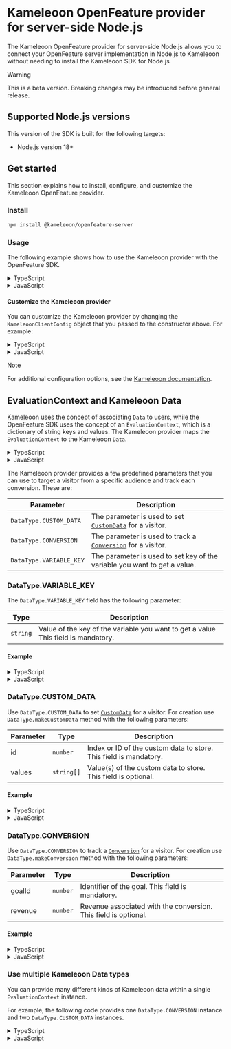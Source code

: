 # Kameleoon OpenFeature provider for server-side Node.js

The Kameleoon OpenFeature provider for server-side Node.js allows you to connect your OpenFeature server implementation in Node.js to Kameleoon without needing to install the Kameleoon SDK for Node.js
> [!WARNING]
> This is a beta version. Breaking changes may be introduced before general release.

## Supported Node.js versions

This version of the SDK is built for the following targets:

* Node.js version 18+

## Get started

This section explains how to install, configure, and customize the Kameleoon OpenFeature provider.

### Install

```bash
npm install @kameleoon/openfeature-server
```
### Usage

The following example shows how to use the Kameleoon provider with the OpenFeature SDK.

<details>
  <summary>TypeScript</summary>

```ts
let provider: KameleoonProvider;
const userId = "userId";
const featureKey = "featureKey";
const CLIENT_ID = 'clientId';
const CLIENT_SECRET = 'clientSecret';
const SITE_CODE = 'tndueuutdq';

try {
  provider = new KameleoonProvider({
    siteCode: SITE_CODE,
    credentials: { clientId: CLIENT_ID, clientSecret: CLIENT_SECRET },
  });
} catch (e) {
  throw new Error();
}

OpenFeature.setProvider(provider);

// Or use OpenFeature.setProviderAndWait for wait for the provider to be ready
try {
  await OpenFeature.setProviderAndWait(provider);
} catch (e) {
  throw new Error();
}

const client = OpenFeature.getClient();

let evalContext: EvaluationContext = {
  targetingKey: VISITOR_CODE,
  [DataType.VARIABLE_KEY]: 'variableKey',
};

let numberOfRecommendedProducts = await client.getNumberValue(
  FEATURE_KEY,
  5,
  evalContext,
);
showRecommendedProducts(numberOfRecommendedProducts);
```
</details>
<details>
  <summary>JavaScript</summary>

```js
let provider;
try {
  provider = new KameleoonProvider({
    siteCode: SITE_CODE,
    credentials: { clientId: CLIENT_ID, clientSecret: CLIENT_SECRET },
  });
} catch (e) {
  throw new Error(e.message);
}

OpenFeature.setProvider(provider);

// Or use OpenFeature.setProviderAndWait to wait for the provider to be ready
try {
  await OpenFeature.setProviderAndWait(provider);
} catch (e) {
  throw new Error(e.message);
}

const client = OpenFeature.getClient();

const evalContext = {
  targetingKey: VISITOR_CODE,
  [DataType.VARIABLE_KEY]: 'variableKey',
};

const numberOfRecommendedProducts = await client.getNumberValue(
  FEATURE_KEY,
  5,
  evalContext,
);
showRecommendedProducts(numberOfRecommendedProducts);
```
</details>

#### Customize the Kameleoon provider

You can customize the Kameleoon provider by changing the `KameleoonClientConfig` object that you passed to the constructor above. For example:

<details>
  <summary>TypeScript</summary>

```ts
const configuration = {
  updateInterval: 20,
  environment: Environment.Production,
  domain: '.example.com',
};

const client = new KameleoonClient({
  siteCode: 'my_site_code',
  credentials,
  configuration,
});
```
</details>
<details>
  <summary>JavaScript</summary>

```js
const configuration = {
  updateInterval: 20,
  environment: Environment.Production,
  domain: '.example.com',
};

const client = new KameleoonClient({
  siteCode: 'my_site_code',
  credentials,
  configuration,
});
```
</details>

> [!NOTE]
> For additional configuration options, see the [Kameleoon documentation](https://developers.kameleoon.com/feature-management-and-experimentation/web-sdks/nodejs-sdk/#initializing-the-kameleoon-client).

## EvaluationContext and Kameleoon Data

Kameleoon uses the concept of associating `Data` to users, while the OpenFeature SDK uses the concept of an `EvaluationContext`, which is a dictionary of string keys and values. The Kameleoon provider maps the `EvaluationContext` to the Kameleoon `Data`.

<details>
  <summary>TypeScript</summary>

```ts
const evalContext: EvaluationContext = {
  targetingKey: VISITOR_CODE,
};
```
</details>
<details>
  <summary>JavaScript</summary>

```js
const evalContext = {
  targetingKey: VISITOR_CODE,
};
```
</details>

The Kameleoon provider provides a few predefined parameters that you can use to target a visitor from a specific audience and track each conversion. These are:

| Parameter               | Description                                                                                                                                                             |
|-------------------------|-------------------------------------------------------------------------------------------------------------------------------------------------------------------------|
| `DataType.CUSTOM_DATA`  | The parameter is used to set [`CustomData`](https://developers.kameleoon.com/feature-management-and-experimentation/web-sdks/nodejs-sdk/#customdata) for a visitor.     |
| `DataType.CONVERSION`   | The parameter is used to track a [`Conversion`](https://developers.kameleoon.com/feature-management-and-experimentation/web-sdks/nodejs-sdk/#conversion) for a visitor. |
| `DataType.VARIABLE_KEY` | The parameter is used to set key of the variable you want to get a value.                                                                                               |

### DataType.VARIABLE_KEY

The `DataType.VARIABLE_KEY` field has the following parameter:

| Type     | Description                                                                       |
|----------|-----------------------------------------------------------------------------------|
| `string` | Value of the key of the variable you want to get a value This field is mandatory. |

#### Example

<details>
  <summary>TypeScript</summary>

```ts
const evalContext: EvaluationContext = {
  targetingKey: VISITOR_CODE,
  [DataType.VARIABLE_KEY]: 'variableKey',
};
```
</details>
<details>
  <summary>JavaScript</summary>

```js
const evalContext = {
  targetingKey: VISITOR_CODE,
  [DataType.VARIABLE_KEY]: 'variableKey',
};
```
</details>

### DataType.CUSTOM_DATA

Use `DataType.CUSTOM_DATA` to set [`CustomData`](https://developers.kameleoon.com/feature-management-and-experimentation/web-sdks/nodejs-sdk/#customdata) for a visitor. For creation use `DataType.makeCustomData` method with the following parameters:

| Parameter | Type       | Description                                                       |
|-----------|------------|-------------------------------------------------------------------|
| id        | `number`   | Index or ID of the custom data to store. This field is mandatory. |
| values    | `string[]` | Value(s) of the custom data to store. This field is optional.     |

#### Example

<details>
  <summary>TypeScript</summary>

```ts
const customDataDictionary = {
  [DataType.CUSTOM_DATA]: DataType.makeCustomData(1, '10'),
};

const evalContext: EvaluationContext = {
  targetingKey: VISITOR_CODE,
  ...customDataDictionary,
};
```
</details>
<details>
  <summary>JavaScript</summary>

```js
const customDataDictionary = {
  [DataType.CUSTOM_DATA]: DataType.makeCustomData(1, '10'),
};

const evalContext = {
  targetingKey: VISITOR_CODE,
  ...customDataDictionary,
};
```
</details>

### DataType.CONVERSION

Use `DataType.CONVERSION` to track a [`Conversion`](https://developers.kameleoon.com/feature-management-and-experimentation/web-sdks/nodejs-sdk/#conversion) for a visitor. For creation use `DataType.makeConversion` method with the following parameters:

| Parameter | Type     | Description                                                     |
|-----------|----------|-----------------------------------------------------------------|
| goalId    | `number` | Identifier of the goal. This field is mandatory.                |
| revenue   | `number` | Revenue associated with the conversion. This field is optional. |

#### Example

<details>
  <summary>TypeScript</summary>

```ts
const conversionDictionary = {
  [DataType.CONVERSION]: DataType.makeConversion(1, 200),
};

const evalContext: EvaluationContext = {
  targetingKey: VISITOR_CODE,
  ...conversionDictionary,
};
```
</details>
<details>
  <summary>JavaScript</summary>

```js
const conversionDictionary = {
  [DataType.CONVERSION]: DataType.makeConversion(1, 200),
};

const evalContext = {
  targetingKey: VISITOR_CODE,
  ...conversionDictionary,
};
```
</details>

### Use multiple Kameleoon Data types

You can provide many different kinds of Kameleoon data within a single `EvaluationContext` instance.

For example, the following code provides one `DataType.CONVERSION` instance and two `DataType.CUSTOM_DATA` instances.

<details>
  <summary>TypeScript</summary>

```ts
const dataDictionary = {
  [DataType.CONVERSION]: DataType.makeConversion(1, 200),
  [DataType.CUSTOM_DATA]: [
    DataType.makeCustomData(1, "10", "30"),
    DataType.makeCustomData(2, "20"),
  ],
};

const evalContext: EvaluationContext = {
  targetingKey: VISITOR_CODE,
  ...dataDictionary,
};
```
</details>
<details>
  <summary>JavaScript</summary>

```js
const dataDictionary = {
  [DataType.CONVERSION]: DataType.makeConversion(1, 200),
  [DataType.CUSTOM_DATA]: [
    DataType.makeCustomData(1, "10", "30"),
    DataType.makeCustomData(2, "20"),
  ],
};

const evalContext = {
  targetingKey: VISITOR_CODE,
  ...dataDictionary,
};
```
</details>
